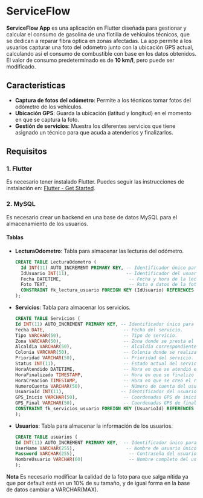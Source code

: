 # ServiceFlow

**ServiceFlow App** es una aplicación en Flutter diseñada para gestionar y calcular el consumo de gasolina de una flotilla de vehículos técnicos, que se dedican a reparar fibra óptica en zonas afectadas. La app permite a los usuarios capturar una foto del odómetro junto con la ubicación GPS actual, calculando así el consumo de combustible con base en los datos obtenidos. El valor de consumo predeterminado es de **10 km/l**, pero puede ser modificado.

## Características

- **Captura de fotos del odómetro**: Permite a los técnicos tomar fotos del odómetro de los vehículos.
- **Ubicación GPS**: Guarda la ubicación (latitud y longitud) en el momento en que se captura la foto.
- **Gestión de servicios**: Muestra los diferentes servicios que tiene asignado un técnico para que acuda a atenderlos y finalizarlos.

## Requisitos

### 1. Flutter
Es necesario tener instalado Flutter. Puedes seguir las instrucciones de instalación en: [Flutter - Get Started](https://flutter.dev/docs/get-started/install).

### 2. MySQL
Es necesario crear un backend en una base de datos MySQL para el almacenamiento de los usuarios.

#### Tablas

- **LecturaOdometro**: Tabla para almacenar las lecturas del odómetro.
  
  ```sql
  CREATE TABLE LecturaOdometro (
    Id INT(11) AUTO_INCREMENT PRIMARY KEY, -- Identificador único para cada lectura.
    IdUsuario INT(11),                     -- Identificador del usuario asociado a la lectura.
    Fecha DATETIME,                         -- Fecha y hora de la lectura.
    Foto TEXT,                              -- Ruta o datos de la foto asociada a la lectura.
    CONSTRAINT fk_lectura_usuario FOREIGN KEY (IdUsuario) REFERENCES usuarios(Id) -- Relación con la tabla de usuarios.
  );

- **Servicios**: Tabla para almacenar los servicios.
  
  ```sql
  CREATE TABLE Servicios (
  Id INT(11) AUTO_INCREMENT PRIMARY KEY, -- Identificador único para cada servicio.
  Fecha DATE,                             -- Fecha del servicio.
  Tipo VARCHAR(50),                       -- Tipo de servicio.
  Zona VARCHAR(50),                       -- Zona donde se presta el servicio.
  Alcaldia VARCHAR(50),                   -- Alcaldía correspondiente.
  Colonia VARCHAR(50),                    -- Colonia donde se realiza el servicio.
  Prioridad VARCHAR(50),                  -- Prioridad del servicio.
  Status INT(11),                         -- Estado actual del servicio.
  HoraAtendido DATETIME,                  -- Hora en que se atendió el servicio.
  HoraFinalizado TIMESTAMP,               -- Hora en que se finalizó el servicio.
  HoraCreacion TIMESTAMP,                 -- Hora en que se creó el registro del servicio.
  NumeroCuenta VARCHAR(50),               -- Número de cuenta del usuario.
  UsuarioId INT(11),                     -- Identificador del usuario que solicita el servicio.
  GPS_Inicio VARCHAR(50),                 -- Coordenadas GPS de inicio.
  GPS_Final VARCHAR(50),                  -- Coordenadas GPS de finalización.
  CONSTRAINT fk_servicios_usuario FOREIGN KEY (UsuarioId) REFERENCES usuarios(Id) -- Relación con la tabla de usuarios.
  );

- **Usuarios**: Tabla para almacenar la información de los usuarios.
  ```sql
  CREATE TABLE usuarios (
  Id INT(11) AUTO_INCREMENT PRIMARY KEY,  -- Identificador único para cada usuario.
  UserName VARCHAR(255),                   -- Nombre de usuario único.
  Password VARCHAR(255),                    -- Contraseña del usuario.
  NombreUsuario VARCHAR(60)                 -- Nombre completo del usuario.
  );

**Nota** Es necesario modificar la calidad de la foto para que salga nítida ya que por default está en un 10% de su tamaño, y de igual forma en la base de datos cambiar a VARCHAR(MAX). 